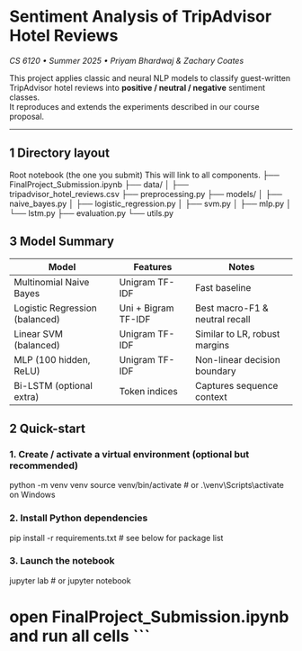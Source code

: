 # Sentiment Analysis of TripAdvisor Hotel Reviews  
_CS 6120 • Summer 2025 • Priyam Bhardwaj & Zachary Coates_

This project applies classic and neural NLP models to classify guest-written TripAdvisor hotel reviews into **positive / neutral / negative** sentiment classes.  
It reproduces and extends the experiments described in our course proposal.

---

## 1  Directory layout
Root notebook (the one you submit)
This will link to all components.
├── FinalProject_Submission.ipynb
├── data/
│   ├── tripadvisor_hotel_reviews.csv
├── preprocessing.py
├── models/
│   ├── naive_bayes.py
│   ├── logistic_regression.py
│   ├── svm.py
│   ├── mlp.py
│   └── lstm.py
├── evaluation.py
└── utils.py


## 3  Model Summary 

| Model                          | Features            | Notes                          |
| ------------------------------ | ------------------- | ------------------------------ |
| Multinomial Naive Bayes        | Unigram TF-IDF      | Fast baseline                  |
| Logistic Regression (balanced) | Uni + Bigram TF-IDF | Best macro-F1 & neutral recall |
| Linear SVM (balanced)          | Unigram TF-IDF      | Similar to LR, robust margins  |
| MLP (100 hidden, ReLU)         | Unigram TF-IDF      | Non-linear decision boundary   |
| Bi-LSTM (optional extra)       | Token indices       | Captures sequence context      |


## 2  Quick-start

### 1. Create / activate a virtual environment (optional but recommended)
python -m venv venv
source venv/bin/activate          # or .\venv\Scripts\activate on Windows

### 2. Install Python dependencies
pip install -r requirements.txt   # see below for package list

### 3. Launch the notebook
jupyter lab         # or jupyter notebook
# open FinalProject_Submission.ipynb and run all cells ```



